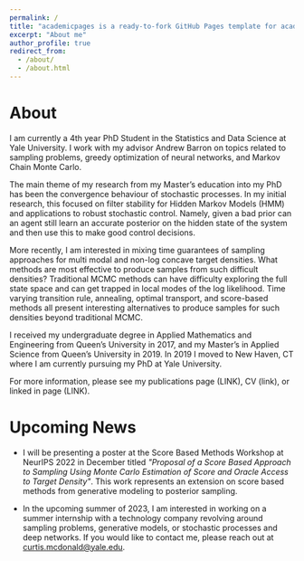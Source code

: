 ```yaml
---
permalink: /
title: "academicpages is a ready-to-fork GitHub Pages template for academic personal websites"
excerpt: "About me"
author_profile: true
redirect_from: 
  - /about/
  - /about.html
---
```


# About

I am currently a 4th year PhD Student in the Statistics and Data Science at Yale University. I work with my advisor Andrew Barron on topics related to sampling problems, greedy optimization of neural networks, and Markov Chain Monte Carlo.

The main theme of my research from my Master’s education into my PhD has been the convergence behaviour of stochastic processes. In my initial research, this focused on filter stability for Hidden Markov Models (HMM) and applications to robust stochastic control. Namely, given a bad prior can an agent still learn an accurate posterior on the hidden state of the system and then use this to make good control decisions.

More recently, I am interested in mixing time guarantees of sampling approaches for multi modal and non-log concave target densities. What methods are most effective to produce samples from such difficult densities? Traditional MCMC methods can have difficulty exploring the full state space and can get trapped in local modes of the log likelihood. Time varying transition rule, annealing, optimal transport, and score-based methods all present interesting alternatives to produce samples for such densities beyond traditional MCMC.

I received my undergraduate degree in Applied Mathematics and Engineering from Queen’s University in 2017, and my Master’s in Applied Science from Queen’s University in 2019. In 2019 I moved to New Haven, CT where I am currently pursuing my PhD at Yale University. 

For more information, please see my publications page (LINK), CV (link), or linked in page (LINK). 

# Upcoming News

* I will be presenting a poster at the Score Based Methods Workshop at NeurIPS 2022 in December titled *"Proposal of a Score Based Approach to Sampling Using Monte Carlo Estimation of Score and Oracle Access to Target Density"*. This work represents an extension on score based methods from generative modeling to posterior sampling.

* In the upcoming summer of 2023, I am interested in working on a summer internship with a technology company revolving around sampling problems, generative models, or stochastic processes and deep networks. If you would like to contact me, please reach out at curtis.mcdonald@yale.edu.



